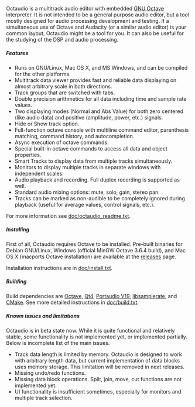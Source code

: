 Octaudio is a multitrack audio editor with embedded [GNU Octave](http://www.gnu.org/software/octave)
interpreter. It is not intended to be a general purpose audio
editor, but a tool mostly designed for audio processing development and testing. If a
simultaneous use of Octave and Audacity (or a similar audio editor) is your common
layout, Octaudio might be a tool for you. It can also be useful for the studying of the
DSP and audio processing.

##### Features

- Runs on GNU/Linux, Mac OS X, and MS Windows, and can be compiled for the other
  platforms.
- Multitrack data viewer provides fast and reliable data displaying on almost arbitrary
  scale in both directions.
- Track groups that are switched with tabs.
- Double precision arithmetics for all data including time and sample rate values.
- Two displaying modes (Normal and Abs Value) for both zero centered (like audio data)
  and positive (amplitude, power, etc.) signals.
- Hide or Show track option.
- Full-function octave console with multiline command editor, parenthesis matching,
  command history, and autocompletion.
- Async execution of octave commands.
- Special built-in octave commands to access all data and object properties.
- Smart Tracks to display data from multiple tracks simultaneously.
- Monitors to display multiple tracks in separate windows with independent scales.
- Audio playback and recording. Full duplex recording is supported as well.
- Standard audio mixing options: mute, solo, gain, stereo pan.
- Tracks can be marked as non-audible to be completely ignored during playback (useful
  for average values, control signals, etc.).

For more information see [doc/octaudio_readme.txt](doc/octaudio_readme.txt).

##### Installing

First of all, Octaudio requires Octave to be installed. Pre-built binaries for Debian
GNU/Linux, Windows (official MinGW Octave 3.6.4 build), and Mac OS X (macports Octave
installation) are available at the [releases](https://github.com/antonrunov/octaudio/releases) page.

Installation instructions are in [doc/install.txt](doc/install.txt).

##### Building

Build dependencies are [Octave](http://www.gnu.org/software/octave), [Qt4](http://download.qt.io/archive/qt),
[Portaudio V19](http://www.portaudio.com), [libsamplerate](http://www.mega-nerd.com/SRC),
and [CMake](http://www.cmake.org).
See more detailed instructions in [doc/build.txt](doc/build.txt).

##### Known issues and limitations

Octaudio is in beta state now. While it is quite functional and relatively stable,
some functionality is not implemented yet, or implemented partially. Below is incomplete
list of the main issues.

- Track data length is limited by memory. Octaudio is designed to work with arbitrary
  length data, but current implementation of data blocks uses memory storage. This
  limitation will be removed in next releases.
- Missing undo/redo functions.
- Missing data block operations. Split, join, move, cut functions are not implemented yet.
- UI functionality is insufficient sometimes, especially for monitors and multiple track
  selection.
